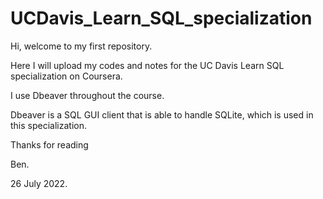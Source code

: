 # UCDavis_Learn_SQL_specialization

Hi, welcome to my first repository.

Here I will upload my codes and notes for the UC Davis Learn SQL specialization on Coursera.

I use Dbeaver throughout the course.

Dbeaver is a SQL GUI client that is able to handle SQLite, which is used in this specialization.


Thanks for reading

Ben.

26 July 2022.
